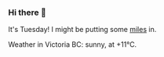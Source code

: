 ### Hi there :wave:

It's Tuesday! I might be putting some [miles](https://www.strava.com/athletes/889963) in.

Weather in Victoria BC: sunny, at +11°C.
